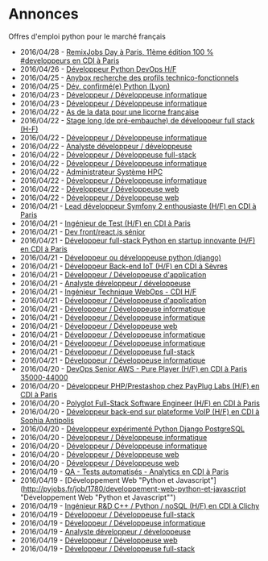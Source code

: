 # Annonces

Offres d'emploi python pour le marché français

* 2016/04/28 - [RemixJobs Day à Paris, 11ème édition 100 % #developpeurs en CDI à Paris](http://pyjobs.fr/job/1830/remixjobs-day-a-paris-11eme-edition-100-developpeurs-en-cdi-a-paris "RemixJobs Day à Paris, 11ème édition 100 % #developpeurs en CDI à Paris")
* 2016/04/26 - [Développeur Python DevOps H/F](http://pyjobs.fr/job/1833/developpeur-python-devops-h-f "Développeur Python DevOps H/F")
* 2016/04/25 - [Anybox recherche des profils technico-fonctionnels](http://pyjobs.fr/job/1832/anybox-recherche-des-profils-technico-fonctionnels "Anybox recherche des profils technico-fonctionnels")
* 2016/04/25 - [Dév. confirmé(e) Python (Lyon)](http://pyjobs.fr/job/1831/dev-confirme-e-python-lyon "Dév. confirmé(e) Python (Lyon)")
* 2016/04/23 - [Développeur / Développeuse informatique](http://pyjobs.fr/job/1827/developpeur-developpeuse-informatique "Développeur / Développeuse informatique")
* 2016/04/23 - [Développeur / Développeuse informatique](http://pyjobs.fr/job/1829/developpeur-developpeuse-informatique "Développeur / Développeuse informatique")
* 2016/04/22 - [As de la data pour une licorne française](http://pyjobs.fr/job/1812/as-de-la-data-pour-une-licorne-francaise "As de la data pour une licorne française")
* 2016/04/22 - [Stage long (de pré-embauche) de développeur full stack (H-F)](http://pyjobs.fr/job/1816/stage-long-de-pre-embauche-de-developpeur-full-stack-h-f "Stage long (de pré-embauche) de développeur full stack (H-F)")
* 2016/04/22 - [Développeur / Développeuse informatique](http://pyjobs.fr/job/1820/developpeur-developpeuse-informatique "Développeur / Développeuse informatique")
* 2016/04/22 - [Analyste développeur / développeuse](http://pyjobs.fr/job/1828/analyste-developpeur-developpeuse "Analyste développeur / développeuse")
* 2016/04/22 - [Développeur / Développeuse full-stack](http://pyjobs.fr/job/1822/developpeur-developpeuse-full-stack "Développeur / Développeuse full-stack")
* 2016/04/22 - [Développeur / Développeuse informatique](http://pyjobs.fr/job/1824/developpeur-developpeuse-informatique "Développeur / Développeuse informatique")
* 2016/04/22 - [Administrateur Système HPC](http://pyjobs.fr/job/1811/administrateur-systeme-hpc "Administrateur Système HPC")
* 2016/04/22 - [Développeur / Développeuse informatique](http://pyjobs.fr/job/1826/developpeur-developpeuse-informatique "Développeur / Développeuse informatique")
* 2016/04/22 - [Développeur / Développeuse web](http://pyjobs.fr/job/1825/developpeur-developpeuse-web "Développeur / Développeuse web")
* 2016/04/22 - [Développeur / Développeuse web](http://pyjobs.fr/job/1813/developpeur-developpeuse-web "Développeur / Développeuse web")
* 2016/04/21 - [Lead développeur Symfony 2 enthousiaste (H/F) en CDI à Paris](http://pyjobs.fr/job/1807/lead-developpeur-symfony-2-enthousiaste-h-f-en-cdi-a-paris "Lead développeur Symfony 2 enthousiaste (H/F) en CDI à Paris")
* 2016/04/21 - [Ingénieur de Test (H/F) en CDI à Paris](http://pyjobs.fr/job/1805/ingenieur-de-test-h-f-en-cdi-a-paris "Ingénieur de Test (H/F) en CDI à Paris")
* 2016/04/21 - [Dev front/react.js sénior](http://pyjobs.fr/job/1803/dev-front-react-js-senior "Dev front/react.js sénior")
* 2016/04/21 - [Développeur full-stack Python en startup innovante (H/F) en CDI à Paris](http://pyjobs.fr/job/1802/developpeur-full-stack-python-en-startup-innovante-h-f-en-cdi-a-paris "Développeur full-stack Python en startup innovante (H/F) en CDI à Paris")
* 2016/04/21 - [Développeur ou développeuse python (django)](http://pyjobs.fr/job/1799/developpeur-ou-developpeuse-python-django "Développeur ou développeuse python (django)")
* 2016/04/21 - [Développeur Back-end IoT (H/F) en CDI à Sèvres](http://pyjobs.fr/job/1800/developpeur-back-end-iot-h-f-en-cdi-a-sevres "Développeur Back-end IoT (H/F) en CDI à Sèvres")
* 2016/04/21 - [Développeur / Développeuse d'application](http://pyjobs.fr/job/1821/developpeur-developpeuse-dapplication "Développeur / Développeuse d'application")
* 2016/04/21 - [Analyste développeur / développeuse](http://pyjobs.fr/job/1823/analyste-developpeur-developpeuse "Analyste développeur / développeuse")
* 2016/04/21 - [Ingénieur Technique WebOps - CDI H/F](http://pyjobs.fr/job/1801/ingenieur-technique-webops-cdi-h-f "Ingénieur Technique WebOps - CDI H/F")
* 2016/04/21 - [Développeur / Développeuse d'application](http://pyjobs.fr/job/1804/developpeur-developpeuse-dapplication "Développeur / Développeuse d'application")
* 2016/04/21 - [Développeur / Développeuse informatique](http://pyjobs.fr/job/1806/developpeur-developpeuse-informatique "Développeur / Développeuse informatique")
* 2016/04/21 - [Développeur / Développeuse informatique](http://pyjobs.fr/job/1808/developpeur-developpeuse-informatique "Développeur / Développeuse informatique")
* 2016/04/21 - [Développeur / Développeuse web](http://pyjobs.fr/job/1809/developpeur-developpeuse-web "Développeur / Développeuse web")
* 2016/04/21 - [Développeur / Développeuse informatique](http://pyjobs.fr/job/1817/developpeur-developpeuse-informatique "Développeur / Développeuse informatique")
* 2016/04/21 - [Développeur / Développeuse informatique](http://pyjobs.fr/job/1815/developpeur-developpeuse-informatique "Développeur / Développeuse informatique")
* 2016/04/21 - [Développeur / Développeuse full-stack](http://pyjobs.fr/job/1810/developpeur-developpeuse-full-stack "Développeur / Développeuse full-stack")
* 2016/04/21 - [Développeur / Développeuse informatique](http://pyjobs.fr/job/1814/developpeur-developpeuse-informatique "Développeur / Développeuse informatique")
* 2016/04/20 - [DevOps Senior AWS - Pure Player (H/F) en CDI à Paris 35000-44000](http://pyjobs.fr/job/1795/devops-senior-aws-pure-player-h-f-en-cdi-a-paris-35000-44000 "DevOps Senior AWS - Pure Player (H/F) en CDI à Paris 35000-44000")
* 2016/04/20 - [Développeur PHP/Prestashop chez PayPlug Labs (H/F) en CDI à Paris](http://pyjobs.fr/job/1794/developpeur-php-prestashop-chez-payplug-labs-h-f-en-cdi-a-paris "Développeur PHP/Prestashop chez PayPlug Labs (H/F) en CDI à Paris")
* 2016/04/20 - [Polyglot Full-Stack Software Engineer (H/F) en CDI à Paris](http://pyjobs.fr/job/1793/polyglot-full-stack-software-engineer-h-f-en-cdi-a-paris "Polyglot Full-Stack Software Engineer (H/F) en CDI à Paris")
* 2016/04/20 - [Développeur back-end sur plateforme VoIP (H/F) en CDI à Sophia Antipolis](http://pyjobs.fr/job/1789/developpeur-back-end-sur-plateforme-voip-h-f-en-cdi-a-sophia-antipolis "Développeur back-end sur plateforme VoIP (H/F) en CDI à Sophia Antipolis")
* 2016/04/20 - [Développeur expérimenté Python Django PostgreSQL](http://pyjobs.fr/job/1796/developpeur-experimente-python-django-postgresql "Développeur expérimenté Python Django PostgreSQL")
* 2016/04/20 - [Développeur / Développeuse informatique](http://pyjobs.fr/job/1819/developpeur-developpeuse-informatique "Développeur / Développeuse informatique")
* 2016/04/20 - [Développeur / Développeuse informatique](http://pyjobs.fr/job/1797/developpeur-developpeuse-informatique "Développeur / Développeuse informatique")
* 2016/04/20 - [Développeur / Développeuse web](http://pyjobs.fr/job/1818/developpeur-developpeuse-web "Développeur / Développeuse web")
* 2016/04/20 - [Développeur / Développeuse web](http://pyjobs.fr/job/1798/developpeur-developpeuse-web "Développeur / Développeuse web")
* 2016/04/19 - [QA - Tests automatisés - Analytics en CDI à Paris](http://pyjobs.fr/job/1781/qa-tests-automatises-analytics-en-cdi-a-paris "QA - Tests automatisés - Analytics en CDI à Paris")
* 2016/04/19 - [Développement Web "Python et Javascript"](http://pyjobs.fr/job/1780/developpement-web-python-et-javascript "Développement Web "Python et Javascript"")
* 2016/04/19 - [Ingénieur R&D C++ / Python / noSQL (H/F) en CDI à Clichy](http://pyjobs.fr/job/1775/ingenieur-r-d-c-python-nosql-h-f-en-cdi-a-clichy "Ingénieur R&D C++ / Python / noSQL (H/F) en CDI à Clichy")
* 2016/04/19 - [Développeur / Développeuse full-stack](http://pyjobs.fr/job/1784/developpeur-developpeuse-full-stack "Développeur / Développeuse full-stack")
* 2016/04/19 - [Développeur / Développeuse informatique](http://pyjobs.fr/job/1785/developpeur-developpeuse-informatique "Développeur / Développeuse informatique")
* 2016/04/19 - [Analyste développeur / développeuse](http://pyjobs.fr/job/1786/analyste-developpeur-developpeuse "Analyste développeur / développeuse")
* 2016/04/19 - [Développeur / Développeuse web](http://pyjobs.fr/job/1782/developpeur-developpeuse-web "Développeur / Développeuse web")
* 2016/04/19 - [Développeur / Développeuse full-stack](http://pyjobs.fr/job/1783/developpeur-developpeuse-full-stack "Développeur / Développeuse full-stack")

